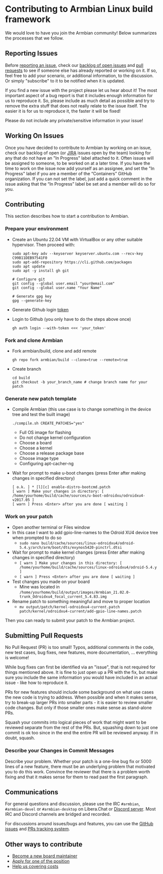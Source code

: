 # Contributing to Armbian Linux build framework

We would love to have you join the Armbian community! Below summarizes the processes that we follow.

## Reporting Issues

Before [reporting an issue](https://github.com/armbian/build/issues/new/choose), check our [backlog of open issues](https://github.com/armbian/build/issues) and [pull requests](https://github.com/armbian/build/pulls) to see if someone else has already reported or working on it. If so, feel free to add your scenario, or additional information, to the discussion. Or simply "subscribe" to it to be notified when it is updated.

If you find a new issue with the project please let us hear about it! The most important aspect of a bug report is that it includes enough information for us to reproduce it. So, please include as much detail as possible and try to remove the extra stuff that does not really relate to the issue itself. The easier it is for us to reproduce it, the faster it will be fixed!

Please do not include any private/sensitive information in your issue!

## Working On Issues

Once you have decided to contribute to Armbian by working on an issue, check our backlog of open (or [JIRA](https://armbian.atlassian.net/jira/dashboards/10000) issues open by the team) looking for any that do not have an "In Progress" label attached to it. Often issues will be assigned to someone, to be worked on at a later time. If you have the time to work on the issue now add yourself as an assignee, and set the "In Progress" label if you are a member of the “Containers” GitHub organization. If you can not set the label, just add a quick comment in the issue asking that the “In Progress” label be set and a member will do so for you.

## Contributing

This section describes how to start a contribution to Armbian. 

### Prepare your environment

* Create an Ubuntu 22.04 VM with VirtualBox or any other suitable hypervisor. Then proceed with:

      sudo apt-key adv --keyserver keyserver.ubuntu.com --recv-key C99B11DEB97541F0
      sudo apt-add-repository https://cli.github.com/packages
      sudo apt update
      sudo apt -y install gh git
      
      # Configure git
      git config --global user.email "your@email.com"
      git config --global user.name "Your Name"
      
      # Generate gpg key
      gpg --generate-key
      
* Generate Github login [token](https://docs.github.com/en/free-pro-team@latest/github/authenticating-to-github/creating-a-personal-access-token)
* Login to Github (you only have to do the steps above once)
      
      gh auth login --with-token <<< 'your_token'

### Fork and clone Armbian

* Fork armbian/build, clone and add remote

      gh repo fork armbian/build --clone=true --remote=true
      
* Create branch

      cd build
      git checkout -b your_branch_name # change branch name for your patch

### Generate new patch template

* Compile Armbian (this use case is to change something in the device tree and test the built image)

      ./compile.sh CREATE_PATCHES="yes"

    * Full OS image for flashing
    * Do not change kernel configuration
    * Choose a board
    * Choose a kernel
    * Choose a release package base
    * Choose image type
    * Configuring apt-cacher-ng
* Wait for prompt to make u-boot changes (press Enter after making changes in specified directory)

      [ o.k. ] * [l][c] enable-distro-bootcmd.patch
      [ warn ] Make your changes in directory: [ /home/yourhome/build/cache/sources/u-boot-odroidxu/odroidxu4-v2017.05 ]
      [ warn ] Press <Enter> after you are done [ waiting ]

### Work on your patch

* Open another terminal or Files window
* In this case I want to add gpio-line-names to the Odroid XU4 device tree when prompted to do so
  * `sudo nano build/cache/sources/linux-odroidxu4/odroid-5.4.y/arch/arm/boot/dts/exynos5420-pinctrl.dtsi`
* Wait for prompt to make kernel changes (press Enter after making changes in specified directory)
  * `[ warn ] Make your changes in this directory: [ /home/yourhome/build/cache/sources/linux-odroidxu4/odroid-5.4.y ]`
  * `[ warn ] Press <Enter> after you are done [ waiting ]`
* Test changes you made on your board
  * Mine was located in `/home/yourhome/build/output/images/Armbian_21.02.0-trunk_Odroidxu4_focal_current_5.4.83.img`
* Rename patch to something meaningful and move to proper location
  * `mv output/patch/kernel-odroidxu4-current.patch patch/kernel/odroidxu4-current/add-gpio-line-names.patch`

Then you can ready to submit your patch to the Armbian project.

## Submitting Pull Requests

No Pull Request (PR) is too small! Typos, additional comments in the code, new test cases, bug fixes, new features, more documentation, ... everything is welcome!

While bug fixes can first be identified via an "issue", that is not required for things mentioned above. It is fine to just open up a PR with the fix, but make sure you include the same information you would have included in an actual issue - like how to reproduce it.

PRs for new features should include some background on what use cases the new code is trying to address. When possible and when it makes sense, try to break-up larger PRs into smaller parts - it is easier to review smaller code changes. But only if those smaller ones make sense as stand-alone PRs.

Squash your commits into logical pieces of work that might want to be reviewed separate from the rest of the PRs. But, squashing down to just one commit is ok too since in the end the entire PR will be reviewed anyway. If in doubt, squash.

### Describe your Changes in Commit Messages

Describe your problem. Whether your patch is a one-line bug fix or 5000 lines of a new feature, there must be an underlying problem that motivated you to do this work. Convince the reviewer that there is a problem worth fixing and that it makes sense for them to read past the first paragraph.

## Communications

For general questions and discussion, please use the IRC `#armbian`, `#armbian-devel` or `#armbian-desktop` on Libera.Chat or [Discord server](http://discord.armbian.com). Most IRC and Discord channels are bridged and recorded.

For discussions around issues/bugs and features, you can use the [GitHub issues](https://github.com/armbian/build/issues) and [PRs tracking system](https://github.com/armbian/build/pulls).

## Other ways to contribute

- [Become a new board maintainer](https://docs.armbian.com/Board_Maintainers_Procedures_and_Guidelines/)
- [Apply for one of the position](https://forum.armbian.com/staffapplications/)
- [Help us covering costs](https://forum.armbian.com/subscriptions/)
